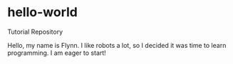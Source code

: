 # hello-world
Tutorial Repository

Hello, my name is Flynn. I like robots a lot, so I decided it was time to learn programming. 
I am eager to start!
